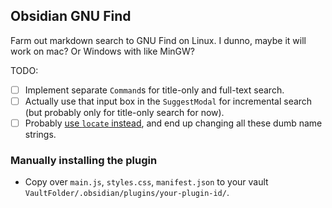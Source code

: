 ## Obsidian GNU Find

Farm out markdown search to GNU Find on Linux. I dunno, maybe it will work on mac? Or Windows with like MinGW?

TODO: 
- [ ] Implement separate `Command`s for title-only and full-text search.
- [ ] Actually use that input box in the `SuggestModal` for incremental search (but probably only for title-only search for now).
- [ ] Probably [use `locate` instead](https://serverfault.com/questions/1006135/can-you-cache-the-find-command), and end up changing all these dumb name strings.

### Manually installing the plugin

- Copy over `main.js`, `styles.css`, `manifest.json` to your vault `VaultFolder/.obsidian/plugins/your-plugin-id/`.
